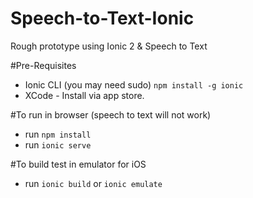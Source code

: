 # Speech-to-Text-Ionic
Rough prototype using Ionic 2 &amp; Speech to Text

#Pre-Requisites
- Ionic CLI (you may need sudo) `npm install -g ionic` 
- XCode - Install via app store.

#To run in browser (speech to text will not work)
- run `npm install` 
- run `ionic serve`

#To build test in emulator for iOS
- run `ionic build` or `ionic emulate`



